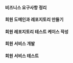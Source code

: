 
#### 비즈니스 요구사항 정리


#### 회원 도메인과 레포지토리 만들기

#### 회원 레포지토리 테스트 케이스 작성

#### 회원 서비스 개발

#### 회원 서비스 테스트